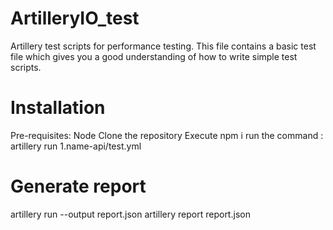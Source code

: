 # ArtilleryIO_test
Artillery test scripts for performance testing. This file contains a basic test file which gives you a good understanding of how to write simple test scripts. 

# Installation
Pre-requisites: Node
Clone the repository
Execute npm i
run the command  : artillery run 1.name-api/test.yml 

# Generate report
artillery run --output report.json  <filename>
artillery report  report.json  
